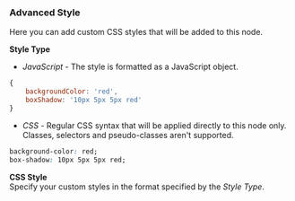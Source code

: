 ### Advanced Style
Here you can add custom CSS styles that will be added to this node. 

**Style Type**
- _JavaScript_ - The style is formatted as a JavaScript object.
```javascript
{
    backgroundColor: 'red',
    boxShadow: '10px 5px 5px red'
}
```
- _CSS_ - Regular CSS syntax that will be applied directly to this node only. Classes, selectors and pseudo-classes aren't supported.
```css
background-color: red;
box-shadow: 10px 5px 5px red;
```

**CSS Style**  
Specify your custom styles in the format specified by the _Style Type_.
